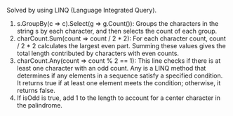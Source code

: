 Solved by using LINQ (Language Integrated Query).
1. s.GroupBy(c => c).Select(g => g.Count()): Groups the characters in the string s by each character, and then selects the count of each group.
2. charCount.Sum(count => count / 2 * 2): For each character count, count / 2 * 2 calculates the largest even part. Summing these values gives the total length contributed by characters with even counts.
3. charCount.Any(count => count % 2 == 1): This line checks if there is at least one character with an odd count. Any is a LINQ method that determines if any elements in a sequence satisfy a specified condition. It returns true if at least one element meets the condition; otherwise, it returns false.
4. If isOdd is true, add 1 to the length to account for a center character in the palindrome.
